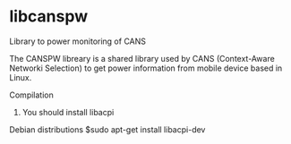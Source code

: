# libcanspw
Library to power monitoring of CANS

The CANSPW libreary is a shared library used by CANS (Context-Aware Networki Selection) to get power information from mobile device based in Linux.

Compilation

1. You should install libacpi

Debian distributions 
$sudo apt-get install libacpi-dev

